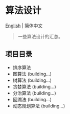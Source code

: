 # 算法设计

[English](./README.md) | 简体中文

> 一些算法设计的汇总。

## 项目目录
+ 排序算法
+ 图算法 (building...)
+ 树算法 (building...)
+ 贪婪算法 (building...)
+ 分治算法 (building...)
+ 回溯法 (building...)
+ 动态规划算法 (building...)
